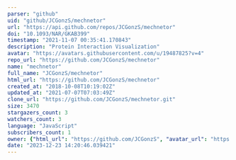 ```yaml
---
parser: "github"
uid: "github/JCGonzS/mechnetor"
url: "https://api.github.com/repos/JCGonzS/mechnetor"
doi: "10.1093/NAR/GKAB399"
timestamp: "2021-11-07 00:35:41.170843"
description: "Protein Interaction Visualization"
avatar: "https://avatars.githubusercontent.com/u/19487825?v=4"
repo_url: "https://github.com/JCGonzS/mechnetor"
name: "mechnetor"
full_name: "JCGonzS/mechnetor"
html_url: "https://github.com/JCGonzS/mechnetor"
created_at: "2018-10-08T10:19:02Z"
updated_at: "2021-07-07T07:03:49Z"
clone_url: "https://github.com/JCGonzS/mechnetor.git"
size: 3470
stargazers_count: 3
watchers_count: 3
language: "JavaScript"
subscribers_count: 1
owner: {"html_url": "https://github.com/JCGonzS", "avatar_url": "https://avatars.githubusercontent.com/u/19487825?v=4", "login": "JCGonzS", "type": "User"}
date: "2023-12-23 14:20:46.039421"
---
```

